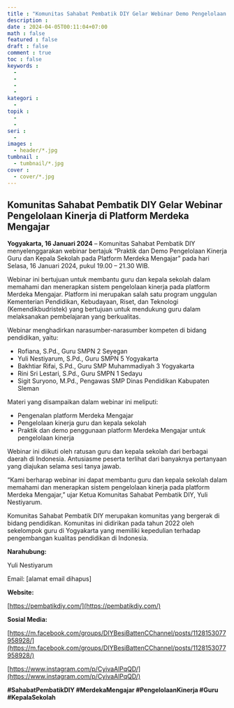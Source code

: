 ```yaml
---
title : "Komunitas Sahabat Pembatik DIY Gelar Webinar Demo Pengelolaan Kinerja"
description : 
date : 2024-04-05T00:11:04+07:00
math : false
featured : false
draft : false
comment : true
toc : false
keywords : 
  - 
  - 
  - 
  - 
kategori : 
  - 
topik :
  - 
  - 
seri : 
  - 
images : 
  - header/*.jpg
tumbnail : 
  - tumbnail/*.jpg
cover : 
  - cover/*.jpg
---
```

## Komunitas Sahabat Pembatik DIY Gelar Webinar Pengelolaan Kinerja di Platform Merdeka Mengajar

**Yogyakarta, 16 Januari 2024** – Komunitas Sahabat Pembatik DIY menyelenggarakan webinar bertajuk “Praktik dan Demo Pengelolaan Kinerja Guru dan Kepala Sekolah pada Platform Merdeka Mengajar” pada hari Selasa, 16 Januari 2024, pukul 19.00 – 21.30 WIB.

Webinar ini bertujuan untuk membantu guru dan kepala sekolah dalam memahami dan menerapkan sistem pengelolaan kinerja pada platform Merdeka Mengajar. Platform ini merupakan salah satu program unggulan Kementerian Pendidikan, Kebudayaan, Riset, dan Teknologi (Kemendikbudristek) yang bertujuan untuk mendukung guru dalam melaksanakan pembelajaran yang berkualitas.

Webinar menghadirkan narasumber-narasumber kompeten di bidang pendidikan, yaitu:

* Rofiana, S.Pd., Guru SMPN 2 Seyegan
* Yuli Nestiyarum, S.Pd., Guru SMPN 5 Yogyakarta
* Bakhtiar Rifai, S.Pd., Guru SMP Muhammadiyah 3 Yogyakarta
* Rini Sri Lestari, S.Pd., Guru SMPN 1 Sedayu
* Sigit Suryono, M.Pd., Pengawas SMP Dinas Pendidikan Kabupaten Sleman

Materi yang disampaikan dalam webinar ini meliputi:

* Pengenalan platform Merdeka Mengajar
* Pengelolaan kinerja guru dan kepala sekolah
* Praktik dan demo penggunaan platform Merdeka Mengajar untuk pengelolaan kinerja

Webinar ini diikuti oleh ratusan guru dan kepala sekolah dari berbagai daerah di Indonesia. Antusiasme peserta terlihat dari banyaknya pertanyaan yang diajukan selama sesi tanya jawab.

“Kami berharap webinar ini dapat membantu guru dan kepala sekolah dalam memahami dan menerapkan sistem pengelolaan kinerja pada platform Merdeka Mengajar,” ujar Ketua Komunitas Sahabat Pembatik DIY, Yuli Nestiyarum.

Komunitas Sahabat Pembatik DIY merupakan komunitas yang bergerak di bidang pendidikan. Komunitas ini didirikan pada tahun 2022 oleh sekelompok guru di Yogyakarta yang memiliki kepedulian terhadap pengembangan kualitas pendidikan di Indonesia.

**Narahubung:**

Yuli Nestiyarum

Email: [alamat email dihapus]

**Website:**

[https://pembatikdiy.com/](https://pembatikdiy.com/)

**Sosial Media:**

[https://m.facebook.com/groups/DIYBesiBattenCChannel/posts/1128153077958928/](https://m.facebook.com/groups/DIYBesiBattenCChannel/posts/1128153077958928/)

[https://www.instagram.com/p/CyivaAlPqQD/](https://www.instagram.com/p/CyivaAlPqQD/)

**#SahabatPembatikDIY #MerdekaMengajar #PengelolaanKinerja #Guru #KepalaSekolah**